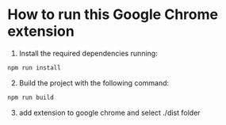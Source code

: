 # How to run this Google Chrome extension

1. Install the required dependencies running:

```bash
npm run install
```

2. Build the project with the following command:

```bash
npm run build
```

3. add extension to google chrome and select ./dist folder
